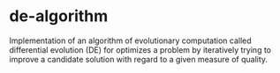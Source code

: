 # de-algorithm
Implementation of an algorithm of evolutionary computation called differential evolution (DE) for optimizes a problem by iteratively trying to improve a candidate solution with regard to a given measure of quality.
